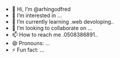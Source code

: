 - 👋 Hi, I’m @arhingodfred
- 👀 I’m interested in ...
- 🌱 I’m currently learning .web devoloping..
- 💞️ I’m looking to collaborate on ...
- 📫 How to reach me .0508386891..
- 😄 Pronouns: ...
- ⚡ Fun fact: ...

<!---
arhingodfred/arhingodfred is a ✨ special ✨ repository because its `README.md` (this file) appears on your GitHub profile.
You can click the Preview link to take a look at your changes.
--->
